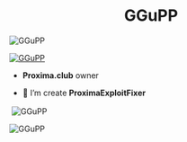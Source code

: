 <h1 align="center">GGuPP</h1>

<p align="left"> <img src="https://komarev.com/ghpvc/?username=GGuPP&label=Profile%20views&color=0e75b6&style=flat" alt="GGuPP" /> </p>

<p align="left"> <a href="https://github.com/ryo-ma/github-profile-trophy"><img src="https://github-profile-trophy.vercel.app/?username=GGuPP-git" alt="GGuPP" /></a> </p>

-  **Proxima.club** owner


- 👯 I’m create **ProximaExploitFixer**

<p>&nbsp;<img align="center" src="https://github-readme-stats.vercel.app/api?username=GGuPP-git&show_icons=true&locale=en" alt="GGuPP" /></p>

<p><img align="center" src="https://github-readme-streak-stats.herokuapp.com/?user=GGuPP-git&" alt="GGuPP" /></p>
